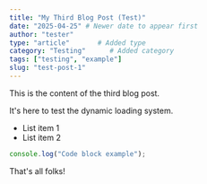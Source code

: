 ```yaml
---
title: "My Third Blog Post (Test)"
date: "2025-04-25" # Newer date to appear first
author: "tester"
type: "article"       # Added type
category: "Testing"      # Added category
tags: ["testing", "example"]
slug: "test-post-1"
---
```


This is the content of the third blog post.

It's here to test the dynamic loading system.

- List item 1
- List item 2

```javascript
console.log("Code block example");
```

That's all folks!

